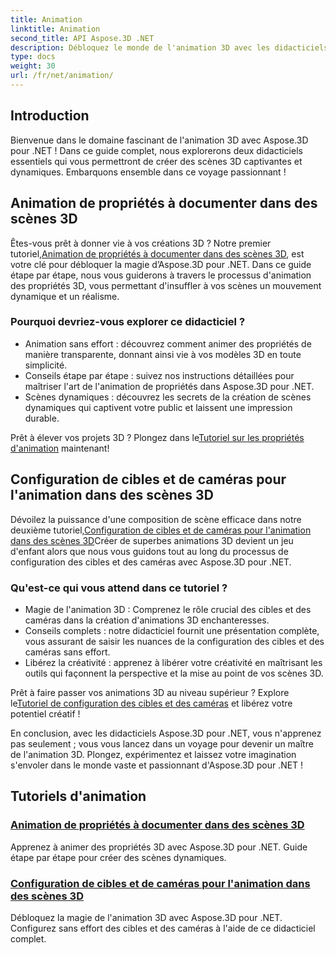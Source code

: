 ```yaml
---
title: Animation
linktitle: Animation
second_title: API Aspose.3D .NET
description: Débloquez le monde de l'animation 3D avec les didacticiels Aspose.3D pour .NET. Apprenez à animer des propriétés et à configurer des cibles et des caméras pour des scènes dynamiques sans effort.
type: docs
weight: 30
url: /fr/net/animation/
---
```

## Introduction

Bienvenue dans le domaine fascinant de l'animation 3D avec Aspose.3D pour .NET ! Dans ce guide complet, nous explorerons deux didacticiels essentiels qui vous permettront de créer des scènes 3D captivantes et dynamiques. Embarquons ensemble dans ce voyage passionnant !

## Animation de propriétés à documenter dans des scènes 3D
Êtes-vous prêt à donner vie à vos créations 3D ? Notre premier tutoriel,[Animation de propriétés à documenter dans des scènes 3D](./property-to-document/), est votre clé pour débloquer la magie d’Aspose.3D pour .NET. Dans ce guide étape par étape, nous vous guiderons à travers le processus d'animation des propriétés 3D, vous permettant d'insuffler à vos scènes un mouvement dynamique et un réalisme.

### Pourquoi devriez-vous explorer ce didacticiel ?
- Animation sans effort : découvrez comment animer des propriétés de manière transparente, donnant ainsi vie à vos modèles 3D en toute simplicité.
- Conseils étape par étape : suivez nos instructions détaillées pour maîtriser l'art de l'animation de propriétés dans Aspose.3D pour .NET.
- Scènes dynamiques : découvrez les secrets de la création de scènes dynamiques qui captivent votre public et laissent une impression durable.

 Prêt à élever vos projets 3D ? Plongez dans le[Tutoriel sur les propriétés d'animation](./property-to-document/) maintenant!

## Configuration de cibles et de caméras pour l'animation dans des scènes 3D
 Dévoilez la puissance d'une composition de scène efficace dans notre deuxième tutoriel,[Configuration de cibles et de caméras pour l'animation dans des scènes 3D](./setup-target-camera/)Créer de superbes animations 3D devient un jeu d'enfant alors que nous vous guidons tout au long du processus de configuration des cibles et des caméras avec Aspose.3D pour .NET.

### Qu'est-ce qui vous attend dans ce tutoriel ?
- Magie de l'animation 3D : Comprenez le rôle crucial des cibles et des caméras dans la création d'animations 3D enchanteresses.
- Conseils complets : notre didacticiel fournit une présentation complète, vous assurant de saisir les nuances de la configuration des cibles et des caméras sans effort.
- Libérez la créativité : apprenez à libérer votre créativité en maîtrisant les outils qui façonnent la perspective et la mise au point de vos scènes 3D.

 Prêt à faire passer vos animations 3D au niveau supérieur ? Explore le[Tutoriel de configuration des cibles et des caméras](./setup-target-camera/) et libérez votre potentiel créatif !

En conclusion, avec les didacticiels Aspose.3D pour .NET, vous n'apprenez pas seulement ; vous vous lancez dans un voyage pour devenir un maître de l'animation 3D. Plongez, expérimentez et laissez votre imagination s'envoler dans le monde vaste et passionnant d'Aspose.3D pour .NET !
## Tutoriels d'animation
### [Animation de propriétés à documenter dans des scènes 3D](./property-to-document/)
Apprenez à animer des propriétés 3D avec Aspose.3D pour .NET. Guide étape par étape pour créer des scènes dynamiques.
### [Configuration de cibles et de caméras pour l'animation dans des scènes 3D](./setup-target-camera/)
Débloquez la magie de l'animation 3D avec Aspose.3D pour .NET. Configurez sans effort des cibles et des caméras à l'aide de ce didacticiel complet.